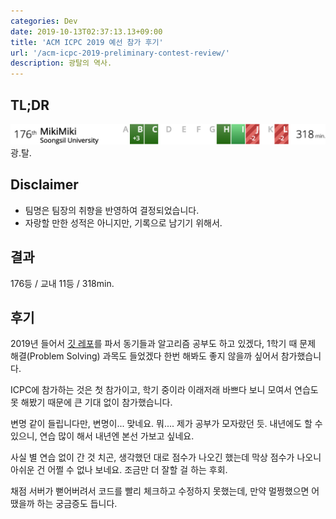 ```yaml
---
categories: Dev
date: 2019-10-13T02:37:13.13+09:00
title: 'ACM ICPC 2019 예선 참가 후기'
url: '/acm-icpc-2019-preliminary-contest-review/'
description: 광탈의 역사.
---
```


## TL;DR

![176th/318min.](01.png)
광.탈.

## Disclaimer

- 팀명은 팀장의 취향을 반영하여 결정되었습니다.
- 자랑할 만한 성적은 아니지만, 기록으로 남기기 위해서.

## 결과

176등 / 교내 11등 / 318min.

## 후기

2019년 들어서 [깃 레포](https://github.com/niceb5y/algorithm-study/blob/niceb5y/README.md)를 파서 동기들과 알고리즘 공부도 하고 있겠다, 1학기 때 문제 해결(Problem Solving) 과목도 들었겠다 한번 해봐도 좋지 않을까 싶어서 참가했습니다.

ICPC에 참가하는 것은 첫 참가이고, 학기 중이라 이래저래 바쁘다 보니 모여서 연습도 못 해봤기 때문에 큰 기대 없이 참가했습니다.

변명 같이 들립니다만, 변명이... 맞네요. 뭐.... 제가 공부가 모자랐던 듯. 내년에도 할 수 있으니, 연습 많이 해서 내년엔 본선 가보고 싶네요.

사실 별 연습 없이 간 것 치곤, 생각했던 대로 점수가 나오긴 했는데 막상 점수가 나오니 아쉬운 건 어쩔 수 없나 보네요. 조금만 더 잘할 걸 하는 후회.

채점 서버가 뻗어버려서 코드를 빨리 체크하고 수정하지 못했는데, 만약 멀쩡했으면 어땠을까 하는 궁금증도 듭니다.

